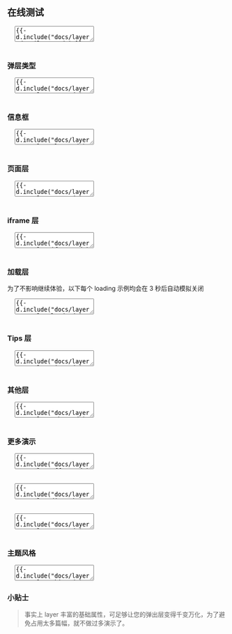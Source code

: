 <h2 lay-toc="{id: 'examples', level: 2, hot: true}" class="layui-hide">在线测试</h2>

<pre class="layui-code" lay-options="{preview: true, text: {preview: '在线测试'}, layout: ['preview']}">
  <textarea>
{{- d.include("docs/layer/detail/run.md") }}
  </textarea>
</pre>

<h3 id="type" lay-toc="{level: 2, hot: true}">弹层类型</h3>

<pre class="layui-code" lay-options="{preview: true, codeStyle: 'height: 535px;', text: {preview: '弹层类型'}, layout: ['preview', 'code'], tools: ['full']}">
  <textarea>
{{- d.include("docs/layer/examples/type.md") }}
  </textarea>
</pre>

<h3 id="demo-alert" lay-toc="{level: 3}">信息框</h3>

<pre class="layui-code" lay-options="{preview: true, codeStyle: 'height: 535px;', layout: ['preview', 'code'], tools: ['full']}">
  <textarea>
{{- d.include("docs/layer/examples/alert.md") }}
  </textarea>
</pre>

<h3 id="demo-page" lay-toc="{level: 3}">页面层</h3>

<pre class="layui-code" lay-options="{preview: true, codeStyle: 'height: 535px;', layout: ['preview', 'code'], tools: ['full']}">
  <textarea>
{{- d.include("docs/layer/examples/page.md") }}
  </textarea>
</pre>

<h3 id="demo-iframe" lay-toc="{level: 3}">iframe 层</h3>

<pre class="layui-code" lay-options="{preview: true, codeStyle: 'height: 535px;', layout: ['preview', 'code'], tools: ['full']}">
  <textarea>
{{- d.include("docs/layer/examples/iframe.md") }}
  </textarea>
</pre>

<h3 id="demo-load" lay-toc="{level: 3}">加载层</h3>

为了不影响继续体验，以下每个 loading 示例均会在 3 秒后自动模拟关闭

<pre class="layui-code" lay-options="{preview: true, codeStyle: 'height: 535px;', layout: ['preview', 'code'], tools: ['full']}">
  <textarea>
{{- d.include("docs/layer/examples/load.md") }}
  </textarea>
</pre>

<h3 id="demo-tips" lay-toc="{level: 3}">Tips 层</h3>

<pre class="layui-code" lay-options="{preview: true, codeStyle: 'height: 535px;', layout: ['preview', 'code'], tools: ['full']}">
  <textarea>
{{- d.include("docs/layer/examples/tips.md") }}
  </textarea>
</pre>

<h3 id="demo-other" lay-toc="{level: 3}">其他层</h3>

<pre class="layui-code" lay-options="{preview: true, codeStyle: 'height: 535px;', layout: ['preview', 'code'], tools: ['full']}">
  <textarea>
{{- d.include("docs/layer/examples/other.md") }}
  </textarea>
</pre>

<h3 id="demo-more" lay-toc="{level: 2, hot: true}">更多演示</h3>

<pre class="layui-code" lay-options="{preview: true, text: {preview: '弹出位置'}, codeStyle: 'height: 535px;', layout: ['preview', 'code'], tools: ['full']}">
  <textarea>
{{- d.include("docs/layer/examples/offset.md") }}
  </textarea>
</pre>

<pre class="layui-code" lay-options="{preview: true, text: {preview: '弹出方向 <sup>2.8+</sup>'}, codeStyle: 'height: 535px;', layout: ['preview', 'code'], tools: ['full']}">
  <textarea>
{{- d.include("docs/layer/examples/direction.md") }}
  </textarea>
</pre>

<pre class="layui-code" lay-options="{preview: true, text: {preview: '其他演示'}, codeStyle: 'height: 535px;', layout: ['preview', 'code'], tools: ['full']}">
  <textarea>
{{- d.include("docs/layer/examples/more.md") }}
  </textarea>
</pre>


<h3 id="demo-skin" lay-toc="{level: 2, hot: true}">主题风格</h3>

<pre class="layui-code" lay-options="{preview: true, codeStyle: 'height: 535px;', layout: ['preview', 'code'], tools: ['full']}">
  <textarea>
{{- d.include("docs/layer/examples/skin.md") }}
</script>
  </textarea>
</pre>

### 小贴士

> 事实上 layer 丰富的基础属性，可足够让您的弹出层变得千变万化，为了避免占用太多篇幅，就不做过多演示了。